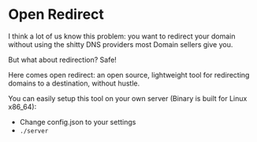 # Open Redirect
I think a lot of us know this problem: you want to redirect your domain without using the shitty DNS providers most Domain sellers give you.

But what about redirection? Safe!

Here comes open redirect: an open source, lightweight tool for redirecting domains to a destination, without hustle.

You can easily setup this tool on your own server (Binary is built for Linux x86_64):

- Change config.json to your settings
- `./server`